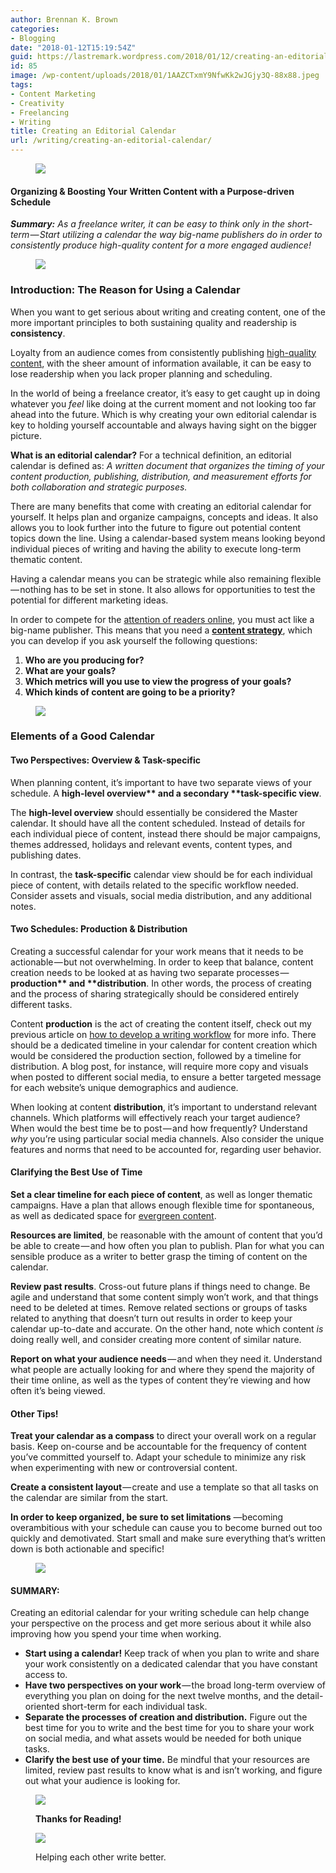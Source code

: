 ```yaml
---
author: Brennan K. Brown
categories:
- Blogging
date: "2018-01-12T15:19:54Z"
guid: https://lastremark.wordpress.com/2018/01/12/creating-an-editorial-calendar/
id: 85
image: /wp-content/uploads/2018/01/1AAZCTxmY9NfwKk2wJGjy3Q-88x88.jpeg
tags:
- Content Marketing
- Creativity
- Freelancing
- Writing
title: Creating an Editorial Calendar
url: /writing/creating-an-editorial-calendar/
---
```


<figure><img src="https://cdn-images-1.medium.com/max/800/1*75f3FyFy5_WnAC4joYEXJQ.png" data-width="4000" data-height="250"></figure>

#### Organizing & Boosting Your Written Content with a Purpose-driven Schedule

<b>_Summary:_</b> _As a freelance writer, it can be easy to think only in the short-term — Start utilizing a calendar the way big-name publishers do in order to consistently produce high-quality content for a more engaged audience!_

<figure>

<img src="https://cdn-images-1.medium.com/max/800/1*89KCIhYz12DKDRbMNvFA2Q.png" data-width="1400" data-height="148" /> </figure>

### Introduction: The Reason for Using a Calendar

When you want to get serious about writing and creating content, one of the more important principles to both sustaining quality and readership is <b>consistency</b>.

Loyalty from an audience comes from consistently publishing <a href="https://writingcooperative.com/how-to-improve-your-medium-game-in-2018-aa5e740f1d1c" target="_blank" rel="noopener noreferrer">high-quality content</a>, with the sheer amount of information available, it can be easy to lose readership when you lack proper planning and scheduling.

<!--more-->

In the world of being a freelance creator, it’s easy to get caught up in doing whatever you _feel_ like doing at the current moment and not looking too far ahead into the future. Which is why creating your own editorial calendar is key to holding yourself accountable and always having sight on the bigger picture.

<b>What is an editorial calendar?</b> For a technical definition, an editorial calendar is defined as: _A written document that organizes the timing of your content production, publishing, distribution, and measurement efforts for both collaboration and strategic purposes._

There are many benefits that come with creating an editorial calendar for yourself. It helps plan and organize campaigns, concepts and ideas. It also allows you to look further into the future to figure out potential content topics down the line. Using a calendar-based system means looking beyond individual pieces of writing and having the ability to execute long-term thematic content.

Having a calendar means you can be strategic while also remaining flexible — nothing has to be set in stone. It also allows for opportunities to test the potential for different marketing ideas.

In order to compete for the <a href="https://medium.com/@brennanbrown/disrupting-the-attention-based-economy-e53182b37b75" target="_blank" rel="noopener noreferrer">attention of readers online</a>, you must act like a big-name publisher. This means that you need a <a href="https://writingcooperative.com/planning-fdebaab610a5" target="_blank" rel="noopener noreferrer"><strong>content strategy</strong></a>, which you can develop if you ask yourself the following questions:

1. <b>Who are you producing for?</b>
2. <b>What are your goals?</b>
3. <b>Which metrics will you use to view the progress of your goals?</b>
4. <b>Which kinds of content are going to be a priority?</b>
<figure>

<img src="https://cdn-images-1.medium.com/max/800/1*A1HXExeRru-asgR6_gN4Sw.png" data-width="1400" data-height="62" /> </figure>

### Elements of a Good Calendar

#### Two Perspectives: Overview & Task-specific

When planning content, it’s important to have two separate views of your schedule. A <b>high-level overview** and a secondary **task-specific view</b>.

The <b>high-level overview</b> should essentially be considered the Master calendar. It should have all the content scheduled. Instead of details for each individual piece of content, instead there should be major campaigns, themes addressed, holidays and relevant events, content types, and publishing dates.

In contrast, the <b>task-specific</b> calendar view should be for each individual piece of content, with details related to the specific workflow needed. Consider assets and visuals, social media distribution, and any additional notes.

#### Two Schedules: Production & Distribution

Creating a successful calendar for your work means that it needs to be actionable — but not overwhelming. In order to keep that balance, content creation needs to be looked at as having two separate processes — <b>production** and **distribution</b>. In other words, the process of creating and the process of sharing strategically should be considered entirely different tasks.

Content <b>production</b> is the act of creating the content itself, check out my previous article on <a href="https://writingcooperative.com/my-writing-process-4868f986f97f" target="_blank" rel="noopener noreferrer">how to develop a writing workflow</a> for more info. There should be a dedicated timeline in your calendar for content creation which would be considered the production section, followed by a timeline for distribution. A blog post, for instance, will require more copy and visuals when posted to different social media, to ensure a better targeted message for each website’s unique demographics and audience.

When looking at content <b>distribution</b>, it’s important to understand relevant channels. Which platforms will effectively reach your target audience? When would the best time be to post — and how frequently? Understand _why_ you’re using particular social media channels. Also consider the unique features and norms that need to be accounted for, regarding user behavior.

#### Clarifying the Best Use of Time

<b>Set a clear timeline for each piece of content</b>, as well as longer thematic campaigns. Have a plan that allows enough flexible time for spontaneous, as well as dedicated space for <a href="https://www.copyblogger.com/evergreen-content/" target="_blank" rel="noopener noreferrer">evergreen content</a>.

<b>Resources are limited</b>, be reasonable with the amount of content that you’d be able to create — and how often you plan to publish. Plan for what you can sensible produce as a writer to better grasp the timing of content on the calendar.

<b>Review past results</b>. Cross-out future plans if things need to change. Be agile and understand that some content simply won’t work, and that things need to be deleted at times. Remove related sections or groups of tasks related to anything that doesn’t turn out results in order to keep your calendar up-to-date and accurate. On the other hand, note which content _is_ doing really well, and consider creating more content of similar nature.

<b>Report on what your audience needs</b> — and when they need it. Understand what people are actually looking for and where they spend the majority of their time online, as well as the types of content they’re viewing and how often it’s being viewed.

#### Other Tips!

<b>Treat your calendar as a compass</b> to direct your overall work on a regular basis. Keep on-course and be accountable for the frequency of content you’ve committed yourself to. Adapt your schedule to minimize any risk when experimenting with new or controversial content.

<b>Create a consistent layout </b>— create and use a template so that all tasks on the calendar are similar from the start.

<b>In order to keep organized, be sure to set limitations</b> —becoming overambitious with your schedule can cause you to become burned out too quickly and demotivated. Start small and make sure everything that’s written down is both actionable and specific!

<figure>

<img src="https://cdn-images-1.medium.com/max/800/1*A1HXExeRru-asgR6_gN4Sw.png" data-width="1400" data-height="62" /> </figure>

#### SUMMARY:

Creating an editorial calendar for your writing schedule can help change your perspective on the process and get more serious about it while also improving how you spend your time when working.

- <b>Start using a calendar!</b> Keep track of when you plan to write and share your work consistently on a dedicated calendar that you have constant access to.
- <b>Have two perspectives on your work</b> — the broad long-term overview of everything you plan on doing for the next twelve months, and the detail-oriented short-term for each individual task.
- <b>Separate the processes of creation and distribution.</b> Figure out the best time for you to write and the best time for you to share your work on social media, and what assets would be needed for both unique tasks.
- <b>Clarify the best use of your time.</b> Be mindful that your resources are limited, review past results to know what is and isn’t working, and figure out what your audience is looking for.
<figure class="wp-caption">

<img src="https://cdn-images-1.medium.com/max/800/1*pRon9UAtEO-JzTY-7mg1jA.png" data-width="2400" data-height="1800"><figcaption class="wp-caption-text"><b>Thanks for Reading!</b></figcaption></figure>

<figure class="wp-caption">

<a href="https://writingcooperative.com/" target="_blank" rel="noopener noreferrer"><img src="https://cdn-images-1.medium.com/max/800/1*eLY7z6NuxjwFyI1T-dwXcQ.png" data-width="1099" data-height="139" /></a><figcaption class="wp-caption-text">Helping each other write better.</figcaption></figure>
